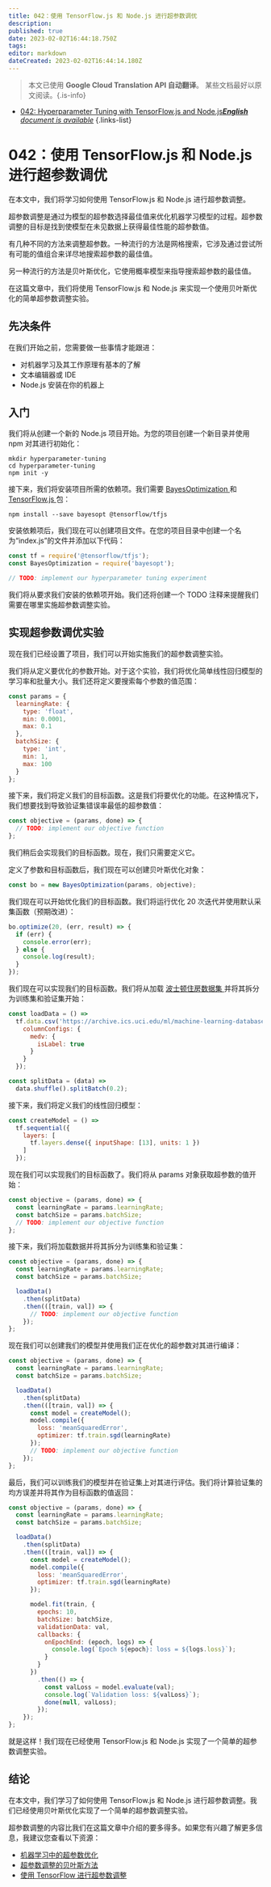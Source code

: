 ```yaml
---
title: 042：使用 TensorFlow.js 和 Node.js 进行超参数调优
description: 
published: true
date: 2023-02-02T16:44:18.750Z
tags: 
editor: markdown
dateCreated: 2023-02-02T16:44:14.180Z
---
```


> 本文已使用 **Google Cloud Translation API 自动翻译**。
某些文档最好以原文阅读。{.is-info}



- [042: Hyperparameter Tuning with TensorFlow.js and Node.js***English** document is available*](/en/Knowledge-base/TensorFlow-js/Learning/042-hyperparameter-tuning-with-tensorflow-js-and-node-js)
{.links-list}


# 042：使用 TensorFlow.js 和 Node.js 进行超参数调优

在本文中，我们将学习如何使用 TensorFlow.js 和 Node.js 进行超参数调整。

超参数调整是通过为模型的超参数选择最佳值来优化机器学习模型的过程。超参数调整的目标是找到使模型在未见数据上获得最佳性能的超参数值。

有几种不同的方法来调整超参数。一种流行的方法是网格搜索，它涉及通过尝试所有可能的值组合来详尽地搜索超参数的最佳值。

另一种流行的方法是贝叶斯优化，它使用概率模型来指导搜索超参数的最佳值。

在这篇文章中，我们将使用 TensorFlow.js 和 Node.js 来实现一个使用贝叶斯优化的简单超参数调整实验。

## 先决条件

在我们开始之前，您需要做一些事情才能跟进：

- 对机器学习及其工作原理有基本的了解
- 文本编辑器或 IDE
- Node.js 安装在你的机器上

## 入门

我们将从创建一个新的 Node.js 项目开始。为您的项目创建一个新目录并使用 npm 对其进行初始化：

```
mkdir hyperparameter-tuning
cd hyperparameter-tuning
npm init -y
```

接下来，我们将安装项目所需的依赖项。我们需要 [ BayesOptimization ](https://www.npmjs.com/package/bayesopt) 和 [ TensorFlow.js ](https://www.npmjs.com/package/@tensorflow/tfjs) 包：

```
npm install --save bayesopt @tensorflow/tfjs
```

安装依赖项后，我们现在可以创建项目文件。在您的项目目录中创建一个名为“index.js”的文件并添加以下代码：

```javascript
const tf = require('@tensorflow/tfjs');
const BayesOptimization = require('bayesopt');

// TODO: implement our hyperparameter tuning experiment
```

我们将从要求我们安装的依赖项开始。我们还将创建一个 TODO 注释来提醒我们需要在哪里实施超参数调整实验。

## 实现超参数调优实验

现在我们已经设置了项目，我们可以开始实施我们的超参数调整实验。

我们将从定义要优化的参数开始。对于这个实验，我们将优化简单线性回归模型的学习率和批量大小。我们还将定义要搜索每个参数的值范围：

```javascript
const params = {
  learningRate: {
    type: 'float',
    min: 0.0001,
    max: 0.1
  },
  batchSize: {
    type: 'int',
    min: 1,
    max: 100
  }
};
```

接下来，我们将定义我们的目标函数。这是我们将要优化的功能。在这种情况下，我们想要找到导致验证集错误率最低的超参数值：

```javascript
const objective = (params, done) => {
  // TODO: implement our objective function
};
```

我们稍后会实现我们的目标函数。现在，我们只需要定义它。

定义了参数和目标函数后，我们现在可以创建贝叶斯优化对象：

```javascript
const bo = new BayesOptimization(params, objective);
```

我们现在可以开始优化我们的目标函数。我们将运行优化 20 次迭代并使用默认采集函数（预期改进）：

```javascript
bo.optimize(20, (err, result) => {
  if (err) {
    console.error(err);
  } else {
    console.log(result);
  }
});
```

我们现在可以实现我们的目标函数。我们将从加载 [波士顿住房数据集 ](https://archive.ics.uci.edu/ml/datasets/Housing) 并将其拆分为训练集和验证集开始：

```javascript
const loadData = () =>
  tf.data.csv('https://archive.ics.uci.edu/ml/machine-learning-databases/housing/housing.data', {
    columnConfigs: {
      medv: {
        isLabel: true
      }
    }
  });

const splitData = (data) =>
  data.shuffle().splitBatch(0.2);
```

接下来，我们将定义我们的线性回归模型：

```javascript
const createModel = () =>
  tf.sequential({
    layers: [
      tf.layers.dense({ inputShape: [13], units: 1 })
    ]
  });
```

现在我们可以实现我们的目标函数了。我们将从 params 对象获取超参数的值开始：

```javascript
const objective = (params, done) => {
  const learningRate = params.learningRate;
  const batchSize = params.batchSize;
  // TODO: implement our objective function
};
```

接下来，我们将加载数据并将其拆分为训练集和验证集：

```javascript
const objective = (params, done) => {
  const learningRate = params.learningRate;
  const batchSize = params.batchSize;

  loadData()
    .then(splitData)
    .then(([train, val]) => {
      // TODO: implement our objective function
    });
};
```

现在我们可以创建我们的模型并使用我们正在优化的超参数对其进行编译：

```javascript
const objective = (params, done) => {
  const learningRate = params.learningRate;
  const batchSize = params.batchSize;

  loadData()
    .then(splitData)
    .then(([train, val]) => {
      const model = createModel();
      model.compile({
        loss: 'meanSquaredError',
        optimizer: tf.train.sgd(learningRate)
      });
      // TODO: implement our objective function
    });
};
```

最后，我们可以训练我们的模型并在验证集上对其进行评估。我们将计算验证集的均方误差并将其作为目标函数的值返回：

```javascript
const objective = (params, done) => {
  const learningRate = params.learningRate;
  const batchSize = params.batchSize;

  loadData()
    .then(splitData)
    .then(([train, val]) => {
      const model = createModel();
      model.compile({
        loss: 'meanSquaredError',
        optimizer: tf.train.sgd(learningRate)
      });

      model.fit(train, {
        epochs: 10,
        batchSize: batchSize,
        validationData: val,
        callbacks: {
          onEpochEnd: (epoch, logs) => {
            console.log(`Epoch ${epoch}: loss = ${logs.loss}`);
          }
        }
      })
        .then(() => {
          const valLoss = model.evaluate(val);
          console.log(`Validation loss: ${valLoss}`);
          done(null, valLoss);
        });
    });
};
```

就是这样！我们现在已经使用 TensorFlow.js 和 Node.js 实现了一个简单的超参数调整实验。

## 结论

在本文中，我们学习了如何使用 TensorFlow.js 和 Node.js 进行超参数调整。我们已经使用贝叶斯优化实现了一个简单的超参数调整实验。

超参数调整的内容比我们在这篇文章中介绍的要多得多。如果您有兴趣了解更多信息，我建议您查看以下资源：

- [机器学习中的超参数优化](https://towardsdatascience.com/hyperparameter-optimization-in-machine-learning-part-1-of-4-cca2b1c265a2)
- [超参数调整的贝叶斯方法](https://towardsdatascience.com/a-bayesian-approach-to-hyperparameter-tuning-part-1-of-3-c8f8e527e97b)
- [使用 TensorFlow 进行超参数调整](https://medium.com/tensorflow/hyperparameter-tuning-with-tensorflow-part-1-fae4f2bae5e1)